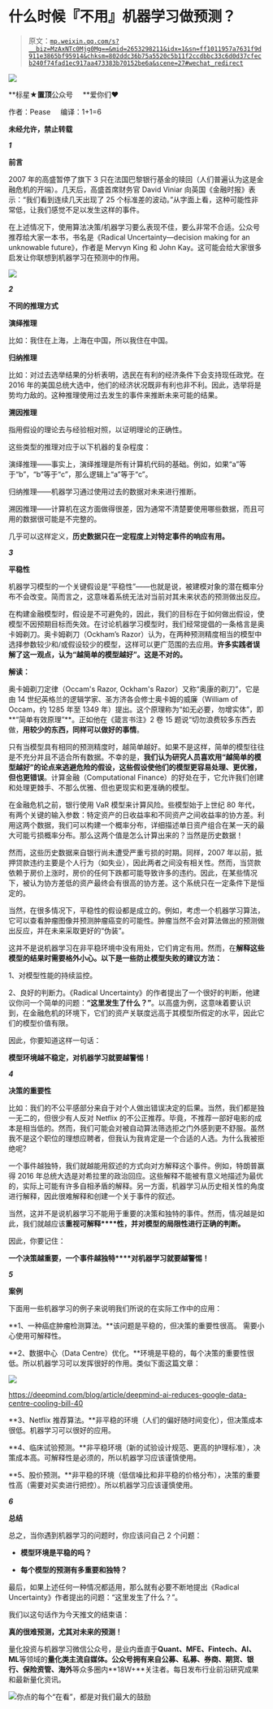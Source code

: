 # 什么时候『不用』机器学习做预测？

> 原文：[`mp.weixin.qq.com/s?__biz=MzAxNTc0Mjg0Mg==&mid=2653298211&idx=1&sn=ff1011957a7631f9d911e3865bf95914&chksm=802ddc36b75a5520c5b11f2ccdbbc33c6d0d37cfecb240f74fad1ec917aa473383b70152be6a&scene=27#wechat_redirect`](http://mp.weixin.qq.com/s?__biz=MzAxNTc0Mjg0Mg==&mid=2653298211&idx=1&sn=ff1011957a7631f9d911e3865bf95914&chksm=802ddc36b75a5520c5b11f2ccdbbc33c6d0d37cfecb240f74fad1ec917aa473383b70152be6a&scene=27#wechat_redirect)

![](img/34178214a765d0578fea405af887f201.png)

**标星★****置顶****公众号     **爱你们♥   

作者：Pease     编译：1+1=6

**未经允许，禁止转载**

***1***

**前言**

2007 年的高盛暂停了旗下 3 只在法国巴黎银行基金的赎回（人们普遍认为这是金融危机的开端）。几天后，高盛首席财务官 David Viniar 向英国《金融时报》表示：“我们看到连续几天出现了 25 个标准差的波动。”从字面上看，这种可能性非常低，让我们感觉不足以发生这样的事件。

在上述情况下，使用算法决策/机器学习要么表现不佳，要么非常不合适。公众号推荐给大家一本书，书名是《Radical Uncertainty—decision making for an unknowable future》，作者是 Mervyn King 和 John Kay。这可能会给大家很多启发让你联想到机器学习在预测中的作用。

![](img/c4d19e0ef35a1c0407fb74cdd3968705.png)

***2***

**不同的推理方式**

**演绎推理**

比如：我住在上海，上海在中国，所以我住在中国。

**归纳推理**

比如：对过去选举结果的分析表明，选民在有利的经济条件下会支持现任政党。在 2016 年的美国总统大选中，他们的经济状况既非有利也非不利。因此，选举将是势均力敌的。这种推理使用过去发生的事件来推断未来可能的结果。

**溯因推理**

指用假设的理论去与经验相对照，以证明理论的正确性。

这些类型的推理对应于以下机器的复杂程度：

演绎推理——事实上，演绎推理是所有计算机代码的基础。例如，如果“a”等于“b”，“b”等于“c”，那么逻辑上“a”等于“c”。

归纳推理——机器学习通过使用过去的数据对未来进行推断。

溯因推理——计算机在这方面做得很差，因为通常不清楚要使用哪些数据，而且可用的数据很可能是不完整的。

几乎可以这样定义，**历史数据只在一定程度上对特定事件的响应有用。** 

***3***

**平稳性**

机器学习模型的一个关键假设是“平稳性”——也就是说，被建模对象的潜在概率分布不会改变。简而言之，这意味着系统无法对当前对其未来状态的预测做出反应。

在构建金融模型时，假设是不可避免的，因此，我们的目标在于如何做出假设，使模型不因预期目标而失效。在讨论机器学习模型时，我们经常提倡的一条格言是奥卡姆剃刀。奥卡姆剃刀（Ockham’s Razor）认为，在两种预测精度相当的模型中选择参数较少和/或假设较少的模型，这样可以更广范围的去应用。**许多实践者误解了这一观点，认为“越简单的模型越好”。****这是不对的****。**

******解读：******

奥卡姆剃刀定律（Occam's Razor, Ockham's Razor）又称“奥康的剃刀”，它是由 14 世纪英格兰的逻辑学家、圣方济各会修士奥卡姆的威廉（William of Occam，约 1285 年至 1349 年）提出。这个原理称为“如无必要，勿增实体”，即**“简单有效原理”**。正如他在《箴言书注》2 卷 15 题说“切勿浪费较多东西去做，**用较少的东西，同样可以做好的事情**。

只有当模型具有相同的预测精度时，越简单越好。如果不是这样，简单的模型往往是不充分并且不适合所有数据。不幸的是，**我们认为研究人员喜欢用“越简单的模型越好”的论点来逃避危险的假设，这些假设使他们的模型更容易处理、更优雅，但也更错误**。计算金融（Computational Finance）的好处在于，它允许我们创建和处理更棘手、不那么优雅、但也更现实和更准确的模型。

在金融危机之前，银行使用 VaR 模型来计算风险。些模型始于上世纪 80 年代，有两个关键的输入参数：特定资产的日收益率和不同资产之间收益率的协方差。利用这两个数据，我们可以构建一个概率分布，详细描述单日资产组合在某一天的最大可能亏损概率分布。那么这两个值是怎么计算出来的？当然是历史数据！

然而，这些历史数据来自银行尚未遭受严重亏损的时期。同样，2007 年以前，抵押贷款违约主要是个人行为（如失业），因此两者之间没有相关性。然而，当贷款依赖于房价上涨时，房价的任何下跌都可能导致许多的违约。因此，在某些情况下，被认为协方差低的资产最终会有很高的协方差。这个系统只在一定条件下是恒定的。

当然，在很多情况下，平稳性的假设都是成立的。例如，考虑一个机器学习算法，它可以查看肿瘤图像并预测肿瘤癌变的可能性。肿瘤当然不会对算法做出的预测做出反应，并在未来采取更好的“伪装”。

这并不是说机器学习在非平稳环境中没有用处，它们肯定有用。然而，在**解释这些模型的结果时需要格外小心。以下是一些防止模型失败的建议方法：**

1、对模型性能的持续监控。

2、良好的判断力。《Radical Uncertainty》的作者提出了一个很好的判断，他建议你问一个简单的问题：**“这里发生了什么？”**。以高盛为例，这意味着要认识到，在金融危机的环境下，它们的资产关联度远高于其模型所假定的水平，因此它们的模型价值有限。

因此，你要知道这样一句话：

**模型环境越不稳定，对机器学习就要越警惕！**

***4***

**决策的重要性**

比如：我们的不公平感部分来自于对个人做出错误决定的后果。当然，我们都是独一无二的，但很少有人反对 Netflix 的不公正推荐。毕竟，不推荐一部好电影的成本是相当低的。然而，我们可能会对被自动算法筛选拒之门外感到更不舒服。虽然我不是这个职位的理想应聘者，但我认为我肯定是一个合适的人选。为什么我被拒绝呢?

一个事件越独特，我们就越能用叙述的方式向对方解释这个事件。例如，特朗普赢得 2016 年总统大选是对希拉里的政治回应。这些解释不能被有意义地描述为最优的，实际上可能有许多自相矛盾的解释。另一方面，机器学习从历史相关性的角度进行解释，因此很难解释和创建一个关于事件的叙述。

当然，这并不是说机器学习不能用于重要的决策和独特的事件。然而，情况越是如此，我们就越应该**重视可解释****性，并对模型的局限性进行正确的判断。**

因此，你要记住：

**一个决策越重要，一个事件越独特****对机器学习就要越警惕！**

***5***

**案例**

下面用一些机器学习的例子来说明我们所说的在实际工作中的应用：

**1、一种癌症肿瘤检测算法。**该问题是平稳的，但决策的重要性很高。 需要小心使用可解释性。

**2、数据中心（Data Centre）优化。**环境是平稳的，每个决策的重要性很低。所以机器学习可以发挥很好的作用。类似下面这篇文章：

![](img/d798c29db4961481b5e70c6df56d7775.png)

https://deepmind.com/blog/article/deepmind-ai-reduces-google-data-centre-cooling-bill-40

**3、Netflix 推荐算法。**非平稳的环境（人们的偏好随时间变化），但决策成本很低。机器学习可以很好的应用。

**4、临床试验预测。**非平稳环境（新的试验设计规范、更高的护理标准），决策成本高。可解释性是必须的，所以机器学习应该谨慎使用。

**5、股价预测。**非平稳的环境（低信噪比和非平稳的价格分布），决策的重要性高（需要对买卖进行把控）。所以机器学习应该谨慎使用。

***6***

**总结**

总之，当你遇到机器学习的问题时，你应该问自己 2 个问题：

*   **模型环境是平稳的吗？**

*   **每个模型的预测有多重要和独特？**

最后，如果上述任何一种情况都适用，那么就有必要不断地提出《Radical Uncertainty》作者提出的问题：“这里发生了什么？”。

我们以这句话作为今天推文的结束语：

**真的很难预测，尤其对未来的预测！**

量化投资与机器学习微信公众号，是业内垂直于**Quant、MFE、Fintech、AI、ML**等领域的**量化类主流自媒体。**公众号拥有来自**公募、私募、券商、期货、银行、保险资管、海外**等众多圈内**18W+**关注者。每日发布行业前沿研究成果和最新量化资讯。

![](img/6cba9abe9f2c434df7bd9c0d0d6e1156.png)你点的每个“在看”，都是对我们最大的鼓励